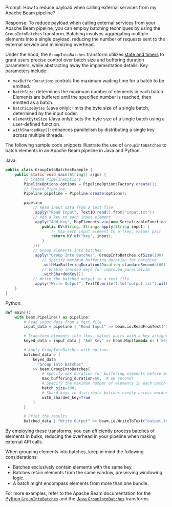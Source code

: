 Prompt: How to reduce payload when calling external services from my Apache Beam pipeline?

Response:
To reduce payload when calling external services from your Apache Beam pipeline, you can employ batching techniques by using the `GroupIntoBatches` transform. Batching involves aggregating multiple elements into a single payload, reducing the number of requests sent to the external service and minimizing overhead.

Under the hood, the `GroupIntoBatches` transform utilizes [state and timers](https://beam.apache.org/documentation/programming-guide/#state-and-timers) to grant users precise control over batch size and buffering duration parameters, while abstracting away the implementation details. Key parameters include:
* `maxBufferDuration`: controls the maximum waiting time for a batch to be emitted.
* `batchSize`: determines the maximum number of elements in each batch. Elements are buffered until the specified number is reached, then emitted as a batch.
* `batchSizeBytes` (Java only): limits the byte size of a single batch, determined by the input coder.
* `elementByteSize` (Java only): sets the byte size of a single batch using a user-defined function.
* `withShardedKey()`: enhances parallelism by distributing a single key across multiple threads.

The following sample code snippets illustrate the use of `GroupIntoBatches` to batch elements in an Apache Beam pipeline in Java and Python.

Java:

```java
public class GroupIntoBatchesExample {
    public static void main(String[] args) {
        // Create PipelineOptions
        PipelineOptions options = PipelineOptionsFactory.create();
        // Create Pipeline
        Pipeline pipeline = Pipeline.create(options);

        pipeline
            // Read input data from a text file
            .apply("Read Input", TextIO.read().from("input.txt"))
            // Add a key to each input element
            .apply("Add Key", MapElements.via(new SerializableFunction<String, KV<String, String>>() {
                public KV<String, String> apply(String input) {
                    // Map each input element to a (key, value) pair
                    return KV.of("key", input);
                }
            }))
            // Group elements into batches
            .apply("Group Into Batches", GroupIntoBatches.ofSize(100)
                // Specify maximum buffering duration for batching
                .withMaxBufferingDuration(Duration.standardSeconds(60))
                // Enable sharded keys for improved parallelism
                .withShardedKey())
            // Write the batched output to a text file
            .apply("Write Output", TextIO.write().to("output.txt").withoutSharding());
    }
}
```

Python:

```python
def main():
    with beam.Pipeline() as pipeline:
        # Read input data from a text file
        input_data = pipeline | "Read Input" >> beam.io.ReadFromText("input.txt")

        # Transform elements into (key, value) pairs with a key assigned to each element
        keyed_data = input_data | "Add Key" >> beam.Map(lambda x: ('key', x))

        # Apply GroupIntoBatches with options
        batched_data = (
            keyed_data
            | "Group Into Batches"
            >> beam.GroupIntoBatches(
                # Specify max duration for buffering elements before emitting batches
                max_buffering_duration=60,  # 60 seconds
                # Specify the maximum number of elements in each batch
                batch_size=100,
                # Shard keys to distribute batches evenly across workers
                with_sharded_key=True
            )
        )

        # Print the results
        batched_data | "Write Output" >> beam.io.WriteToText("output.txt", shard_name_template="")
```

By employing these transforms, you can efficiently process batches of elements in bulks, reducing the overhead in your pipeline when making external API calls.

When grouping elements into batches, keep in mind the following considerations:
* Batches exclusively contain elements with the same key.
* Batches retain elements from the same window, preserving windowing logic.
* A batch might encompass elements from more than one bundle.

For more examples, refer to the Apache Beam documentation for the [Python `GroupIntoBatches`](https://beam.apache.org/documentation/transforms/python/aggregation/groupintobatches/) and the [Java `GroupIntoBatches`](https://beam.apache.org/documentation/transforms/java/aggregation/groupintobatches/) transforms.
